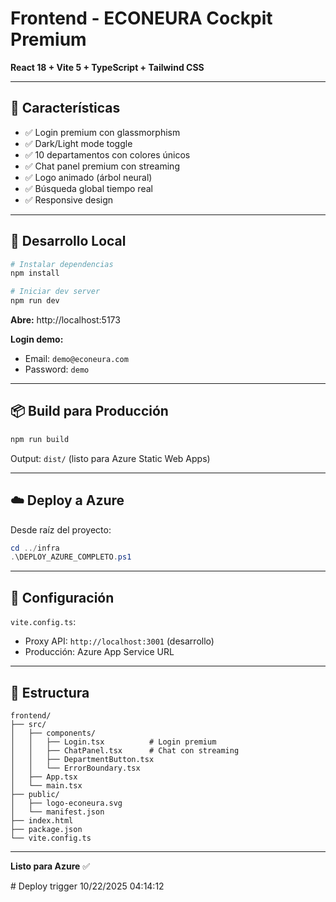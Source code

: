 # Frontend - ECONEURA Cockpit Premium

**React 18 + Vite 5 + TypeScript + Tailwind CSS**

---

## 🎨 **Características**

- ✅ Login premium con glassmorphism
- ✅ Dark/Light mode toggle
- ✅ 10 departamentos con colores únicos
- ✅ Chat panel premium con streaming
- ✅ Logo animado (árbol neural)
- ✅ Búsqueda global tiempo real
- ✅ Responsive design

---

## 🚀 **Desarrollo Local**

```powershell
# Instalar dependencias
npm install

# Iniciar dev server
npm run dev
```

**Abre:** http://localhost:5173

**Login demo:**
- Email: `demo@econeura.com`
- Password: `demo`

---

## 📦 **Build para Producción**

```powershell
npm run build
```

Output: `dist/` (listo para Azure Static Web Apps)

---

## ☁️ **Deploy a Azure**

Desde raíz del proyecto:
```powershell
cd ../infra
.\DEPLOY_AZURE_COMPLETO.ps1
```

---

## 🔧 **Configuración**

`vite.config.ts`:
- Proxy API: `http://localhost:3001` (desarrollo)
- Producción: Azure App Service URL

---

## 📁 **Estructura**

```
frontend/
├── src/
│   ├── components/
│   │   ├── Login.tsx          # Login premium
│   │   ├── ChatPanel.tsx      # Chat con streaming
│   │   ├── DepartmentButton.tsx
│   │   └── ErrorBoundary.tsx
│   ├── App.tsx
│   └── main.tsx
├── public/
│   ├── logo-econeura.svg
│   └── manifest.json
├── index.html
├── package.json
└── vite.config.ts
```

---

**Listo para Azure** ✅



#   D e p l o y   t r i g g e r   1 0 / 2 2 / 2 0 2 5   0 4 : 1 4 : 1 2  
 